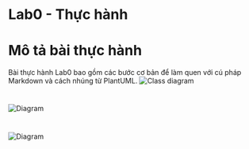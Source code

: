 # Lab0 - Thực hành
# Mô tả bài thực hành
Bài thực hành Lab0 bao gồm các bước cơ bản để làm quen với cú pháp Markdown và cách nhúng từ PlantUML.
![Class diagram](https://www.planttext.com/api/plantuml/png/V5D1JiCm4Bpx5KkEIAterGTKr4G5qLQ8-WDBwiQMahNKE0U4U0JY1Hnv0H8zS82Fv0LyWRXDOmSgRfxnxkpihlsz_HYN5ZUsAd9sif9hJH9kaucuM4nd2QGvbYLZdhXMcAfBf0mU6827Lp47JTPnGXA7qcuqPGuc1Uey9EPecxGgf6AD4wNxZ2IX37hoCRGH6_8cMX1OM6Hu7wDrB8SLMddKQqzHA2Gb3D9UiuE1wl4wNQIlj3H2ko6iSuExk1jL6Sg4gj8W-bXVyohjjURnlpx4fb4DyDBCNC4EJpKUtFIRTdbjmxyacWwgM8Oh4PZkT3mJo3glHlHkMnF2K3Tk_tgYKGI3mJb4PyFXQTJjayFNK_t-Pjc12EEQezyI1-lEOCtd2_qD7-raWt5oI5MzVKKMS6tnVKBKJeF37Hh8wkrpmTXOqihzZ1y0003__mC0)
#
![Diagram](https://www.planttext.com/api/plantuml/png/P90nQiCm58PtdU8datC5UqYWIw7GfRb0Y1r9O3-7IEq5CeOGGkT2WkcGJ8LsgJLqUA7tq0bwXRuO2YxH89x4_przUZ_XQ-pyTEaVgr9rXKhlzVTR32yMEN-Inip4i26us3Q4XOdjiSea9CKhWRZr64mCdoeyyRw6jZ5iONXFUf0fEqVoq0Dntd437yCpoTuUBFoobZTwr6W8Rmf2SiFlGmLPwUIyaeoBOOVoejPqfxvEKRe2oPtX3z9_KEVKZrq92aUvdQlqLkvMOYG_NIEVae7ZmypyfwzCCnbOlL1ZQNAPtYy0003__mC0)
#
![Diagram](https://www.planttext.com/api/plantuml/png/X9A_IiH04CRxFCMG_buWXPn_cWC54Uu1bisQ3IQRa9t01RdAIYp4mbuvhb082dRPmYBWU-mJ-0fEScB89S4j0Zip-ytlcyct-PnhP1dcSUIaZ5-nG82xr2A3XKAHNJ8kNBXs07Z4j0Rtc6fXkTZ5cYD3QsuKeBJc3WAwt8EidrJmc-OKlrKIj3KbQxuF47szMxFvgrZL7qsYsYX8fQrUOegldRNJuHpbEbI2kfycGSY7E6TCKLqi57POAElNU5zsgbqBQgio1KMX4aSviIx91rhpg08oMZy3PkHvG7l2aC4XvmJSGptF4Z_d21SYJNI8ILPqjDGgR-NUnj0YMssBuOZsfl2Fxd0rEzb-lBNIBNasEnYPiTTk4tnhjlHec6zVZTdrY2KlO9LJP-mRcb0PEFEcF3bpeVpcB_u1003__mC0)
